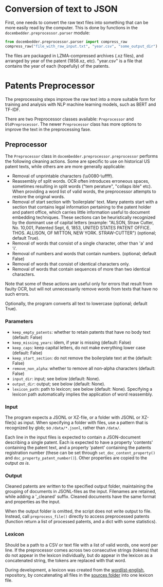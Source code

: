 # Conversion of text to JSON

First, one needs to convert the raw text files into something that can be more
easily read by the computer. This is done by functions in the `docembedder.preprocessor.parser`
module:

```python
from docembedder.preprocessor.parser import compress_raw
compress_raw("file_with_raw_input.txt", "year.csv", "some_output_dir")
``` 

The files are packaged in LZMA-compressed archives (.xz files), and arranged
by year of the patent (1858.xz, etc). "year.csv" is a file that contains
the year of each (hopefully) of the patents.


# Patents Preprocessor

The preprocessing steps improve the raw text into a more suitable form for training
and analysis with NLP machine learning models, such as BERT and TF-IDF.

There are two Preprocessor classes available: `Preprocessor` and `OldPreprocessor`.
The newer `Preprocessor` class has more options to improve the text in the preprocessing
fase.


## Preprocessor

The `Preprocessor` class in `docembedder.preprocessor.preprocessor` performs the
following cleaning actions. Some are
specific to use on historical US patent texts, while others are are more
generally applicable:

- Removal of unprintable characters (\u0080-\uffff).
- Reassembly of split words. OCR often introduces erroneous spaces, sometimes
  resulting in split words ("tem perature", "collaps ible" etc). When providing
  a word list of valid words, the preprocessor attempts to restore the original
  words.
- Removal of start section with 'boilerplate' text. Many patents start with
  a section that contains legal information pertaining to the patent holder and
  patent office, which carries little information useful to document embedding
  techniques. These sections can be heuristically recognized by the dominant use
  of capital letters (example: "ALSON, Straw Cutter, No. 10,001, Patented Sept,
  6, 1853, UNITED STATES PATENT OFFICE. THOS. ALLISON, OF MITTON, NEW YORK.
  STRAW-CUTTER") (optional; default True).
- Removal of words that consist of a single character, other than 'a' and 'i'.
- Removal of numbers and words that contain numbers. (optional; default False)
- Removal of words that consist of identical characters only.
- Removal of words that contain sequences of more than two identical characters.

Note that some of these actions are useful only for errors that result from
faulty OCR, but will not unnecessarily remove words from texts that have no
such errors.

Optionally, the program converts all text to lowercase (optional; default True).

### Parameters
+ `keep_empty_patents`: whether to retain patents that have no body text
  (default: False)
+ `keep_missing_years`: idem, if year is missing (default: False)
+ `keep_caps`: keep capital letters, do not make everything lower case
  (default: False)
+ `keep_start_section`: do not remove the boilerplate text at the (default: False)
+ `remove_non_alpha`: whether to remove all non-alpha characters (default: False)
+ `input_dir`: input; see below (default: None).
+ `output_dir`: output; see below (default: None).
+ `lexicon_path`: path to lexicon; see below (default: None). Specifying a
  lexicon path automatically implies the application of word reassembly.

### Input
The program expects a JSONL or XZ-file, or a folder with JSONL or XZ-file(s) as input.
When specifying a folder with files, use a pattern that is recognized by glob;
so `/data/*.jsonl`, rather than `/data/`.

Each line in the input files is expected to contain a JSON-document describing a
single patent. Each is expected to have a property 'contents' containing the
patent text, and a property 'patent' containing the patents registration number
(these can be set through `set_doc_content_property()` and
`doc_property_patent_number()`). Other properties are copied to the output
_as is_.


### Output
Cleaned patents are written to the specified output folder, maintaining the
grouping of documents in JSONL-files as the input. Filenames are retained,
while adding a '_cleaned' suffix. Cleaned documents have the same format and
properties as the input.

When the output folder is omitted, the script does not write output to file.
Instead, call `preprocess_file()` directly to access preprocessed patents
(function return a list of processed patents, and a dict with some statistics).


### Lexicon
Should be a path to a CSV or text file with a list of valid words, one word per
line. If the preprocessor comes across two consecutive strings (tokens) that do
not appear in the lexicon individually, but do appear in the lexicon as a
concatenated string, the tokens are replaced with that word.

During development, a lexicon was created from the [wordlist-english](https://github.com/jacksonrayhamilton/wordlist-english),
repository, by concatenating all files in the [sources folder](https://github.com/jacksonrayhamilton/wordlist-english/tree/master/sources)
into one lexicon file.
